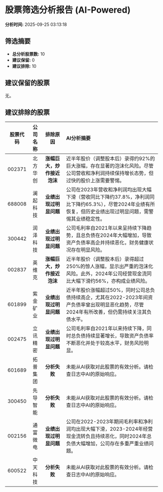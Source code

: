 # 股票筛选分析报告 (AI-Powered)

**分析时间:** 2025-09-25 03:13:18

## 筛选摘要

- **总分析股票数:** 10
- **建议保留:** 0
- **建议排除:** 10

## 建议保留的股票

无。


## 建议排除的股票

| 股票代码 | 公司名称 | 排除原因 | AI分析摘要 |
|:---:|:---:|:---:|:---|
| 002371 | 北方华创 | **涨幅巨大，炒作接近泡沫** | 近半年股价（调整股本后）录得约92%的巨大涨幅，存在显著的泡沫化风险。尽管公司营收和净利润持续保持增长态势，但过快的股价上涨需要警惕。 |
| 688008 | 澜起科技 | **业绩出现过明显问题** | 公司在2023年营收和净利润均出现大幅下滑（营收同比下降约37.8%，净利润同比下降约65.3%），尽管2024年业绩有所恢复，但历史业绩出现过明显问题，需警惕其业绩稳定性。 |
| 300442 | 润泽科技 | **业绩出现过明显问题** | 公司毛利率自2021年以来呈持续下降趋势，且总负债在2024年大幅增加，导致资产负债率高企并持续恶化，财务健康状况存在明显风险。 |
| 002837 | 英维克 | **涨幅巨大，炒作接近泡沫** | 近半年股价（调整股本后）录得超过250%的惊人涨幅，显示出严重的泡沫化风险。此外，2024年公司经营现金流同比大幅下滑约56%，亦构成业绩风险。 |
| 601899 | 紫金矿业 | **业绩出现过明显问题** | 近半年股价涨幅超过50%，同时公司总负债持续高企，尤其在2022-2023年间资产负债率曾出现明显恶化趋势，尽管2024年有所改善，但仍需持续关注其负债水平。 |
| 002475 | 立讯精密 | **业绩出现过明显问题** | 公司毛利率自2021年以来持续下降，同时总负债持续显著增长，导致资产负债率不断恶化并处于较高水平，财务风险明显。 |
| 601689 | 拓普集团 | **分析失败** | 未能从AI获取对此股票的有效分析。请检查日志中AI的原始响应。 |
| 300450 | 先导智能 | **分析失败** | 未能从AI获取对此股票的有效分析。请检查日志中AI的原始响应。 |
| 002156 | 通富微电 | **业绩出现过明显问题** | 公司在2022-2023年期间毛利率和净利润均出现大幅下滑，2023-2024年经营现金流转负且持续恶化，同时2024年总负债大幅增加，公司存在多重严重业绩问题。 |
| 600522 | 中天科技 | **分析失败** | 未能从AI获取对此股票的有效分析。请检查日志中AI的原始响应。 |
